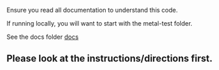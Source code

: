 Ensure you read all documentation to understand this code.

If running locally, you will want to start with the metal-test folder.

See the docs folder [docs](/docs/) 


## Please look at the instructions/directions first.
